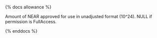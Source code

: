 {% docs allowance %}

Amount of NEAR approved for use in unadjusted format (10^24). NULL if permission is FullAccess.

{% enddocs %}
